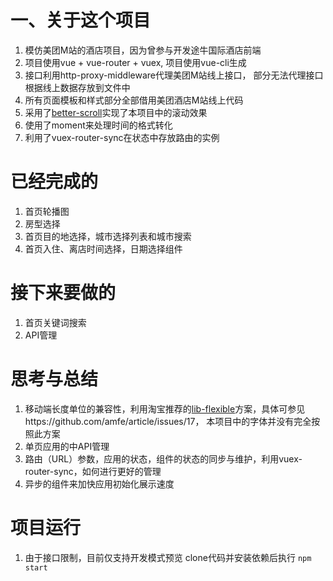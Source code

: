 # 一、关于这个项目
 1. 模仿美团M站的酒店项目，因为曾参与开发途牛国际酒店前端
 2. 项目使用vue + vue-router + vuex, 项目使用vue-cli生成
 3. 接口利用http-proxy-middleware代理美团M站线上接口， 部分无法代理接口根据线上数据存放到文件中
 4. 所有页面模板和样式部分全部借用美团酒店M站线上代码
 5. 采用了[better-scroll](https://github.com/ustbhuangyi/better-scroll)实现了本项目中的滚动效果
 6. 使用了moment来处理时间的格式转化
 7. 利用了vuex-router-sync在状态中存放路由的实例

# 已经完成的
  1. 首页轮播图
  2. 房型选择
  3. 首页目的地选择，城市选择列表和城市搜索
  4. 首页入住、离店时间选择，日期选择组件

# 接下来要做的
  1. 首页关键词搜索
  2. API管理

# 思考与总结
  1. 移动端长度单位的兼容性，利用淘宝推荐的[lib-flexible](https://github.com/amfe/lib-flexible)方案，具体可参见https://github.com/amfe/article/issues/17， 本项目中的字体并没有完全按照此方案
  2. 单页应用的中API管理
  3. 路由（URL）参数，应用的状态，组件的状态的同步与维护，利用vuex-router-sync，如何进行更好的管理
  4. 异步的组件来加快应用初始化展示速度

# 项目运行
  1. 由于接口限制，目前仅支持开发模式预览
  clone代码并安装依赖后执行 `npm start`